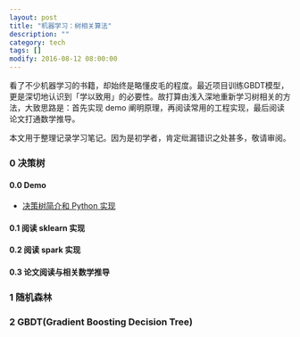 ```yaml
---
layout: post
title: "机器学习：树相关算法"
description: ""
category: tech
tags: []
modify: 2016-08-12 08:00:00
---
```


看了不少机器学习的书籍，却始终是略懂皮毛的程度。最近项目训练GBDT模型，更是深切地认识到「学以致用」的必要性。故打算由浅入深地重新学习树相关的方法，大致思路是：首先实现 demo 阐明原理，再阅读常用的工程实现，最后阅读论文打通数学推导。

本文用于整理记录学习笔记。因为是初学者，肯定纰漏错识之处甚多，敬请审阅。


### 0 决策树

#### 0.0 Demo
+ [决策树简介和 Python 实现](http://nbviewer.jupyter.org/github/ningchi/book_notes/blob/master/machine_learning/tree/decision_tree/demo.ipynb)

#### 0.1 阅读 sklearn 实现

#### 0.2 阅读 spark 实现

#### 0.3 论文阅读与相关数学推导


### 1 随机森林


### 2 GBDT(Gradient Boosting Decision Tree)
